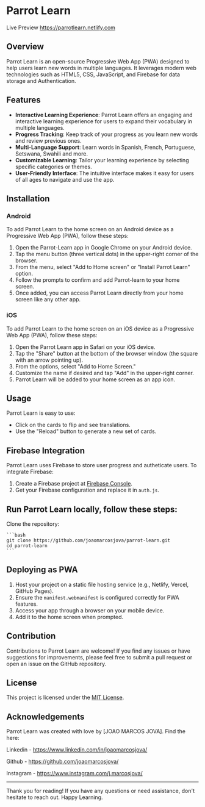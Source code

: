 # Parrot Learn 

Live Preview https://parrotlearn.netlify.com

## Overview

Parrot Learn is an open-source Progressive Web App (PWA) designed to help users learn new words in multiple languages. It leverages modern web technologies such as HTML5, CSS, JavaScript, and Firebase for data storage and Authentication.


## Features

- **Interactive Learning Experience**: Parrot Learn offers an engaging and interactive learning experience for users to expand their vocabulary in multiple languages.
- **Progress Tracking**: Keep track of your progress as you learn new words and review previous ones.
- **Multi-Language Support**: Learn words in Spanish, French, Portuguese, Setswana, Swahili and more.
- **Customizable Learning**: Tailor your learning experience by selecting specific categories or themes.
- **User-Friendly Interface**: The intuitive interface makes it easy for users of all ages to navigate and use the app.

## Installation

### Android

To add Parrot Learn to the home screen on an Android device as a Progressive Web App (PWA), follow these steps:

1. Open the Parrot-Learn app in Google Chrome on your Android device.
2. Tap the menu button (three vertical dots) in the upper-right corner of the browser.
3. From the menu, select "Add to Home screen" or "Install Parrot Learn" option.
4. Follow the prompts to confirm and add Parrot-learn to your home screen.
5. Once added, you can access Parrot Learn directly from your home screen like any other app.

### iOS

To add Parrot Learn to the home screen on an iOS device as a Progressive Web App (PWA), follow these steps:

1. Open the Parrot Learn app in Safari on your iOS device.
2. Tap the "Share" button at the bottom of the browser window (the square with an arrow pointing up).
3. From the options, select "Add to Home Screen."
4. Customize the name if desired and tap "Add" in the upper-right corner.
5. Parrot Learn will be added to your home screen as an app icon.

## Usage

Parrot Learn is easy to use:

- Click on the cards to flip and see translations.
- Use the "Reload" button to generate a new set of cards.

## Firebase Integration

Parrot Learn uses Firebase to store user progress and autheticate users. To integrate Firebase:

1. Create a Firebase project at [Firebase Console](https://console.firebase.google.com/).
2. Get your Firebase configuration and replace it in `auth.js`.

## Run Parrot Learn locally, follow these steps:

Clone the repository:

    ```bash
    git clone https://github.com/joaomarcosjova/parrot-learn.git
    cd parrot-learn
    ```

## Deploying as PWA

1. Host your project on a static file hosting service (e.g., Netlify, Vercel, GitHub Pages).
2. Ensure the `manifest.webmanifest` is configured correctly for PWA features.
3. Access your app through a browser on your mobile device.
4. Add it to the home screen when prompted.


## Contribution

Contributions to Parrot Learn are welcome! If you find any issues or have suggestions for improvements, please feel free to submit a pull request or open an issue on the GitHub repository.

## License

This project is licensed under the [MIT License](LICENSE).

## Acknowledgements

Parrot Learn was created with love by [JOAO MARCOS JOVA].
Find the here: 

Linkedin - https://www.linkedin.com/in/joaomarcosjova/

Github - https://github.com/joaomarcosjova/

Instagram - https://www.instagram.com/j.marcosjova/

---

Thank you for reading! 
If you have any questions or need assistance, don't hesitate to reach out. Happy Learning.
